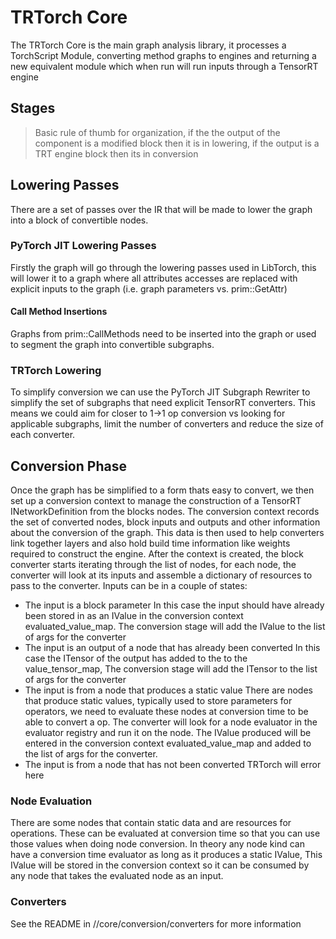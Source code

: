 # TRTorch Core
The TRTorch Core is the main graph analysis library, it processes a TorchScript Module, converting method graphs to engines and returning a new equivalent module which when run will run inputs through a TensorRT engine

## Stages

> Basic rule of thumb for organization, if the the output of the component is a modified block then it is in lowering, if the output is a TRT engine block then its in conversion 

## Lowering Passes

There are a set of passes over the IR that will be made to lower the graph into a block of convertible nodes.

### PyTorch JIT Lowering Passes
Firstly the graph will go through the lowering passes used in LibTorch, this will lower it to a graph where all attributes accesses are replaced with explicit inputs to the graph (i.e. graph parameters vs. prim::GetAttr)

#### Call Method Insertions

Graphs from prim::CallMethods need to be inserted into the graph or used to segment the graph into convertible subgraphs. 

### TRTorch Lowering

To simplify conversion we can use the PyTorch JIT Subgraph Rewriter to simplify the set of subgraphs that need explicit TensorRT converters. This means we could aim for closer to 1->1 op conversion vs looking for applicable subgraphs, limit the number of converters and reduce the size of each converter. 


## Conversion Phase 

Once the graph has be simplified to a form thats easy to convert, we then set up a conversion context to manage the construction of a TensorRT INetworkDefinition from the blocks nodes. The conversion context records the set of converted nodes, block inputs and outputs and other information about the conversion of the graph. This data is then used to help converters link together layers and also hold build time information like weights required to construct the engine. After the context is created, the block converter starts iterating through the list of nodes, for each node, the converter will look at its inputs and assemble a dictionary of resources to pass to the converter. Inputs can be in a couple of states: 
- The input is a block parameter
  In this case the input should have already been stored in as an IValue in the conversion context evaluated_value_map. The conversion stage will add the IValue to the list of args for the converter
- The input is an output of a node that has already been converted
  In this case the ITensor of the output has added to the to the value_tensor_map, The conversion stage will add the ITensor to the list of args for the converter
- The input is from a node that produces a static value
  There are nodes that produce static values, typically used to store parameters for operators, we need to evaluate these nodes at conversion time to be able to convert a op. The converter will look for a node evaluator in the evaluator registry and run it on the node. The IValue produced will be entered in the conversion context evaluated_value_map and added to the list of args for the converter.
- The input is from a node that has not been converted 
  TRTorch will error here 

### Node Evaluation

There are some nodes that contain static data and are resources for operations. These can be evaluated at conversion time so that you can use those values when doing node conversion. In theory any node kind can have a conversion time evaluator as long as it produces a static IValue, This IValue will be stored in the conversion context so it can be consumed by any node that takes the evaluated node as an input. 

### Converters

See the README in //core/conversion/converters for more information